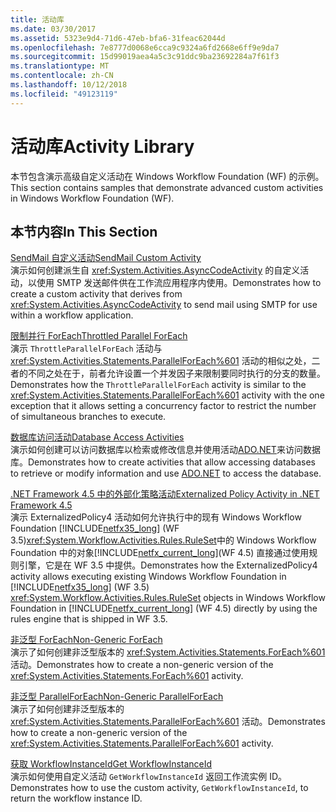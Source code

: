 ```yaml
---
title: 活动库
ms.date: 03/30/2017
ms.assetid: 5323e9d4-71d6-47eb-bfa6-31feac62044d
ms.openlocfilehash: 7e8777d0068e6cca9c9324a6fd2668e6ff9e9da7
ms.sourcegitcommit: 15d99019aea4a5c3c91ddc9ba23692284a7f61f3
ms.translationtype: MT
ms.contentlocale: zh-CN
ms.lasthandoff: 10/12/2018
ms.locfileid: "49123119"
---
```

# <a name="activity-library"></a><span data-ttu-id="6bc4b-102">活动库</span><span class="sxs-lookup"><span data-stu-id="6bc4b-102">Activity Library</span></span>
<span data-ttu-id="6bc4b-103">本节包含演示高级自定义活动在 Windows Workflow Foundation (WF) 的示例。</span><span class="sxs-lookup"><span data-stu-id="6bc4b-103">This section contains samples that demonstrate advanced custom activities in Windows Workflow Foundation (WF).</span></span>  
  
## <a name="in-this-section"></a><span data-ttu-id="6bc4b-104">本节内容</span><span class="sxs-lookup"><span data-stu-id="6bc4b-104">In This Section</span></span>

 [<span data-ttu-id="6bc4b-105">SendMail 自定义活动</span><span class="sxs-lookup"><span data-stu-id="6bc4b-105">SendMail Custom Activity</span></span>](../../../../docs/framework/windows-workflow-foundation/samples/sendmail-custom-activity.md)  
 <span data-ttu-id="6bc4b-106">演示如何创建派生自 <xref:System.Activities.AsyncCodeActivity> 的自定义活动，以使用 SMTP 发送邮件供在工作流应用程序内使用。</span><span class="sxs-lookup"><span data-stu-id="6bc4b-106">Demonstrates how to create a custom activity that derives from <xref:System.Activities.AsyncCodeActivity> to send mail using SMTP for use within a workflow application.</span></span>  
  
 [<span data-ttu-id="6bc4b-107">限制并行 ForEach</span><span class="sxs-lookup"><span data-stu-id="6bc4b-107">Throttled Parallel ForEach</span></span>](../../../../docs/framework/windows-workflow-foundation/samples/throttled-parallel-foreach.md)  
 <span data-ttu-id="6bc4b-108">演示 `ThrottleParallelForEach` 活动与 <xref:System.Activities.Statements.ParallelForEach%601> 活动的相似之处，二者的不同之处在于，前者允许设置一个并发因子来限制要同时执行的分支的数量。</span><span class="sxs-lookup"><span data-stu-id="6bc4b-108">Demonstrates how the `ThrottleParallelForEach` activity is similar to the <xref:System.Activities.Statements.ParallelForEach%601> activity with the one exception that it allows setting a concurrency factor to restrict the number of simultaneous branches to execute.</span></span>
  
 [<span data-ttu-id="6bc4b-109">数据库访问活动</span><span class="sxs-lookup"><span data-stu-id="6bc4b-109">Database Access Activities</span></span>](../../../../docs/framework/windows-workflow-foundation/samples/database-access-activities.md)  
 <span data-ttu-id="6bc4b-110">演示如何创建可以访问数据库以检索或修改信息并使用活动[ADO.NET](https://go.microsoft.com/fwlink/?LinkId=166081)来访问数据库。</span><span class="sxs-lookup"><span data-stu-id="6bc4b-110">Demonstrates how to create activities that allow accessing databases to retrieve or modify information and use [ADO.NET](https://go.microsoft.com/fwlink/?LinkId=166081) to access the database.</span></span>  
  
 [<span data-ttu-id="6bc4b-111">.NET Framework 4.5 中的外部化策略活动</span><span class="sxs-lookup"><span data-stu-id="6bc4b-111">Externalized Policy Activity in .NET Framework 4.5</span></span>](../../../../docs/framework/windows-workflow-foundation/samples/externalized-policy-activity-in-net-framework-4-5.md)  
 <span data-ttu-id="6bc4b-112">演示 ExternalizedPolicy4 活动如何允许执行中的现有 Windows Workflow Foundation [!INCLUDE[netfx35_long](../../../../includes/netfx35-long-md.md)] (WF 3.5)<xref:System.Workflow.Activities.Rules.RuleSet>中的 Windows Workflow Foundation 中的对象[!INCLUDE[netfx_current_long](../../../../includes/netfx-current-long-md.md)](WF 4.5) 直接通过使用规则引擎，它是在 WF 3.5 中提供。</span><span class="sxs-lookup"><span data-stu-id="6bc4b-112">Demonstrates how the ExternalizedPolicy4 activity allows executing existing Windows Workflow Foundation in [!INCLUDE[netfx35_long](../../../../includes/netfx35-long-md.md)] (WF 3.5) <xref:System.Workflow.Activities.Rules.RuleSet> objects in Windows Workflow Foundation in [!INCLUDE[netfx_current_long](../../../../includes/netfx-current-long-md.md)] (WF 4.5) directly by using the rules engine that is shipped in WF 3.5.</span></span> 
  
 [<span data-ttu-id="6bc4b-113">非泛型 ForEach</span><span class="sxs-lookup"><span data-stu-id="6bc4b-113">Non-Generic ForEach</span></span>](../../../../docs/framework/windows-workflow-foundation/samples/non-generic-foreach.md)  
 <span data-ttu-id="6bc4b-114">演示了如何创建非泛型版本的 <xref:System.Activities.Statements.ForEach%601> 活动。</span><span class="sxs-lookup"><span data-stu-id="6bc4b-114">Demonstrates how to create a non-generic version of the <xref:System.Activities.Statements.ForEach%601> activity.</span></span>  
  
 [<span data-ttu-id="6bc4b-115">非泛型 ParallelForEach</span><span class="sxs-lookup"><span data-stu-id="6bc4b-115">Non-Generic ParallelForEach</span></span>](../../../../docs/framework/windows-workflow-foundation/samples/non-generic-parallelforeach.md)  
 <span data-ttu-id="6bc4b-116">演示了如何创建非泛型版本的 <xref:System.Activities.Statements.ParallelForEach%601> 活动。</span><span class="sxs-lookup"><span data-stu-id="6bc4b-116">Demonstrates how to create a non-generic version of the <xref:System.Activities.Statements.ParallelForEach%601> activity.</span></span>  
  
 [<span data-ttu-id="6bc4b-117">获取 WorkflowInstanceId</span><span class="sxs-lookup"><span data-stu-id="6bc4b-117">Get WorkflowInstanceId</span></span>](../../../../docs/framework/windows-workflow-foundation/samples/get-workflowinstanceid.md)  
 <span data-ttu-id="6bc4b-118">演示如何使用自定义活动 `GetWorkflowInstanceId` 返回工作流实例 ID。</span><span class="sxs-lookup"><span data-stu-id="6bc4b-118">Demonstrates how to use the custom activity, `GetWorkflowInstanceId`, to return the workflow instance ID.</span></span>
